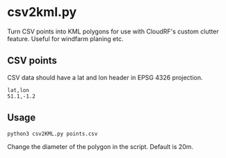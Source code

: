 # csv2kml.py
Turn CSV points into KML polygons for use with CloudRF's custom clutter feature.
Useful for windfarm planing etc.

## CSV points

CSV data should have a lat and lon header in EPSG 4326 projection.

	lat,lon
	51.1,-1.2

## Usage

	python3 csv2KML.py points.csv

Change the diameter of the polygon in the script. Default is 20m.
